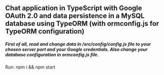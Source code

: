 ## Chat application in TypeScript with Google OAuth 2.0 and data persistence in a MySQL database using TypeORM (with ormconfig.js for TypeORM configuration)

##### First of all, _read_ and _change_ data in /src/config/config.js file to your chosen server port and your Google credentials. Also change your database configuration in ormconfig.js file.

Run: npm i && npm start

